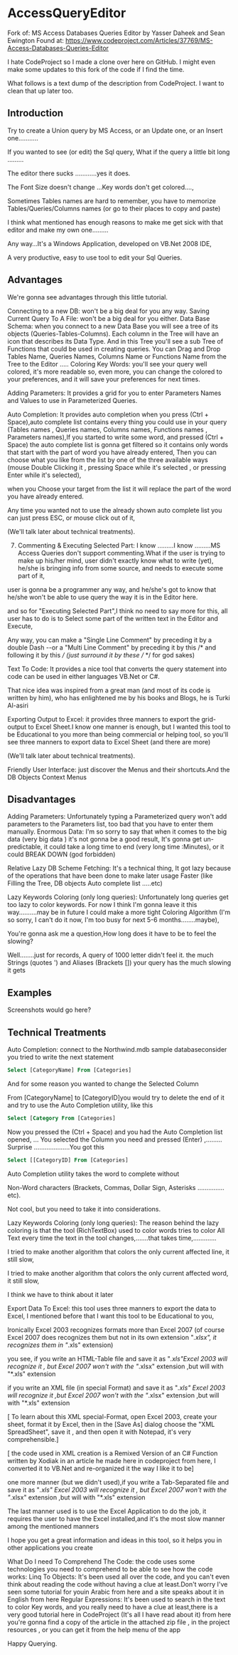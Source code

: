 # AccessQueryEditor
Fork of: MS Access Databases Queries Editor by Yasser Daheek and Sean Ewington
Found at: https://www.codeproject.com/Articles/37769/MS-Access-Databases-Queries-Editor

I hate CodeProject so I made a clone over here on GitHub. I might even make some updates to this fork of the code if I find the time.

What follows is a text dump of the description from CodeProject. I want to clean that up later too.

## Introduction
Try to create a Union query by MS Access, or an Update one, or an Insert one………..

If you wanted to see (or edit) the Sql query, What if the query a little bit long ………

The editor there sucks …………yes it does.

The Font Size doesn't change …Key words don't get colored….,

Sometimes Tables names are hard to remember, you have to memorize Tables/Queries/Columns names (or go to their places to copy and paste)

I think what mentioned has enough reasons to make me get sick with that editor and make my own one………

Any way…It's a Windows Application, developed on VB.Net 2008 IDE,

A very productive, easy to use tool to edit your Sql Queries.

## Advantages
We're gonna see advantages through this little tutorial.

Connecting to a new DB: won't be a big deal for you any way.
Saving Current Query To A File: won't be a big deal for you either.
Data Base Schema: 
when you connect to a new Data Base you will see a tree of its objects (Queries-Tables-Columns).
Each column in the Tree will have an icon that describes its Data Type. 
And in this Tree you'll see a sub Tree of Functions that could be used in creating queries. 
You can Drag and Drop Tables Name, Queries Names, Columns Name or Functions Name from the Tree to the Editor …..
Coloring Key Words:
you'll see your query well colored, it's more readable so, even more, you can change the colored to your preferences, and it will save your preferences for next times.

Adding Parameters:
It provides a grid for you to enter Parameters Names and Values to use in Parameterized Queries.

Auto Completion:
It provides auto completion when you press (Ctrl + Space),auto complete list contains every thing you could use in your query (Tables names , Queries names, Columns names, Functions names , Parameters names),If you started to write some word, and pressed (Ctrl + Space) the auto complete list is gonna get filtered so it contains only words that start with the part of word you have already entered, Then you can choose what you like from the list by one of the three available ways (mouse Double Clicking it , pressing Space while it's selected , or pressing Enter while it's selected),

when you Choose your target from the list it will replace the part of the word you have already entered.

Any time you wanted not to use the already shown auto complete list you can just press ESC, or mouse click out of it,

(We'll talk later about technical treatments).

7. Commenting & Executing Selected Part:
I know ………I know ………MS Access Queries don't support commenting.What if the user is trying to make up his/her mind, user didn't exactly know what to write (yet), he/she is bringing info from some source, and needs to execute some part of it,

user is gonna be a programmer any way, and he/she's got to know that he/she won't be able to use query the way it is in the Editor here.

and so for "Executing Selected Part",I think no need to say more for this, all user has to do is to Select some part of the written text in the Editor and Execute,

Any way, you can make a "Single Line Comment" by preceding it by a double Dash --or a "Multi Line Comment" by preceding it by this /* and following it by this */ (just surround it by these /* */ for god sakes)

Text To Code:
It provides a nice tool that converts the query statement into code can be used in either languages VB.Net or C#.

That nice idea was inspired from a great man (and most of its code is written by him), who has enlightened me by his books and Blogs, he is Turki Al-asiri

Exporting Output to Excel:
it provides three manners to export the grid-output to Excel Sheet.I know one manner is enough, but I wanted this tool to be Educational to you more than being commercial or helping tool, so you'll see three manners to export data to Excel Sheet (and there are more)

(We'll talk later about technical treatments).

Friendly User Interface:
just discover the Menus and their shortcuts.And the DB Objects Context Menus

## Disadvantages
Adding Parameters:
Unfortunately typing a Parameterized query won't add parameters to the Parameters list, too bad that you have to enter them manually.
Enormous Data:
I'm so sorry to say that when it comes to the big data (very big data ) it's not gonna be a good result, It's gonna get un-predictable, it could take a long time to end (very long time :Minutes), or it could BREAK DOWN (god forbidden)

Relative Lazy DB Scheme Fetching:
It's a technical thing, It got lazy because of the operations that have been done to make later usage Faster (like Filling the Tree, DB objects Auto complete list …..etc)

Lazy Keywords Coloring (only long queries):
Unfortunately long queries get too lazy to color keywords.
For now I think I'm gonna leave it this way……….may be in future I could make a more tight Coloring Algorithm (I'm so sorry, I can't do it now, I'm too busy for next 5-6 months……..maybe),

You're gonna ask me a question,How long does it have to be to feel the slowing?

Well……..just for records, A query of 1000 letter didn't feel it.
the much Strings (quotes ') and Aliases (Brackets []) your query has the much slowing it gets
## Examples
Screenshots would go here?


## Technical Treatments
Auto Completion:
connect to the Northwind.mdb sample databaseconsider you tried to write the next statement

```SQL
Select [CategoryName] From [Categories]
```
And for some reason you wanted to change the Selected Column

From [CategoryName] to [CategoryID]you would try to delete the end of it and try to use the Auto Completion utility, like this

```SQL
Select [Category From [Categories]
```
Now you pressed the (Ctrl + Space) and you had the Auto Completion list opened, ... You selected the Column you need and pressed (Enter) ,………Surprise ………………..You got this

```SQL
Select [[CategoryID] From [Categories]
```
Auto Completion utility takes the word to complete without

Non-Word characters (Brackets, Commas, Dollar Sign, Asterisks ……………etc).

Not cool, but you need to take it into considerations.

Lazy Keywords Coloring (only long queries):
The reason behind the lazy coloring is that the tool (RichTextBox) used to color words tries to color All Text every time the text in the tool changes,…….that takes time,………….

I tried to make another algorithm that colors the only current affected line, it still slow,

I tried to make another algorithm that colors the only current affected word, it still slow,

I think we have to think about it later

Export Data To Excel:
this tool uses three manners to export the data to Excel, I mentioned before that I want this tool to be Educational to you,

Ironically Excel 2003 recognizes formats more than Excel 2007 (of course Excel 2007 does recognizes them but not in its own extension "*.xlsx", it recognizes them in "*.xls" extension)

you see, if you write an HTML-Table file and save it as "*.xls"Excel 2003 will recognize it , but Excel 2007 won't with the "*.xlsx" extension ,but will with "*.xls" extension

if you write an XML file (in special Format) and save it as "*.xls" Excel 2003 will recognize it ,but Excel 2007 won't with the "*.xlsx" extension ,but will with "*.xls" extension

[ To learn about this XML special-Format, open Excel 2003, create your sheet, format it by Excel, then in the [Save As] dialog choose the "XML SpreadSheet", save it , and then open it with Notepad, it's very comprehensible.]

[ the code used in XML creation is a Remixed Version of an C# Function written by Xodiak in an article he made here in codeproject from here, I converted it to VB.Net and re-organized it the way I like it to be]

one more manner (but we didn't used),if you write a Tab-Separated file and save it as "*.xls" Excel 2003 will recognize it , but Excel 2007 won't with the "*.xlsx" extension ,but will with "*.xls" extension

The last manner used is to use the Excel Application to do the job, it requires the user to have the Excel installed,and it's the most slow manner among the mentioned manners

I hope you get a great information and ideas in this tool, so it helps you in other applications you create

What Do I need To Comprehend The Code:
the code uses some technologies you need to comprehend to be able to see how the code works:
Linq To Objects:
It's been used all over the code, and you can't even think about reading the code without having a clue at least.Don't worry I've seen some tutorial for youin Arabic from here and a site speaks about it in English from here
Regular Expressions:
It's been used to search in the text to color Key words, and you really need to have a clue at least,there is a very good tutorial here in CodeProject (It's all I have read about it) from here  
you're gonna find a copy of the article in the attached zip file , in the project resources , or you can get it from the help menu of the app

Happy Querying.
